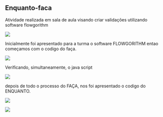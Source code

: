 ## Enquanto-faca

<p>Atividade realizada em sala de aula visando criar validações utilizando software flowgorithm </p>

![](https://www.testingdocs.com/wp-content/uploads/flowgorithm-logo.png)

<p> Inicialmente foi apresentado para a turma o software FLOWGORITHM entao começamos com o codigo do faça.</p>

![](https://upload.wikimedia.org/wikipedia/commons/thumb/7/72/Flowgorithm_Arrays_FindTemperature.svg/612px-Flowgorithm_Arrays_FindTemperature.svg.png)

<p> Verificando, simultaneamente, o java script </p>

![](https://i.altapps.net/img/flowgorithm-6a457.jpeg)

<p> depois de todo o processo do FAÇA, nos foi apresentado o codigo do ENQUANTO. </p>

![](https://www.google.com/url?sa=i&url=https%3A%2F%2Fwww.pngwing.com%2Fpt%2Ffree-png)

![]('https://computerlanguagesite.files.wordpress.com/2020/07/flowg_area_3.png')
